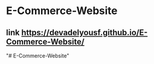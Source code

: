 ﻿# E-Commerce-Website
## link https://devadelyousf.github.io/E-Commerce-Website/
"# E-Commerce-Website" 
